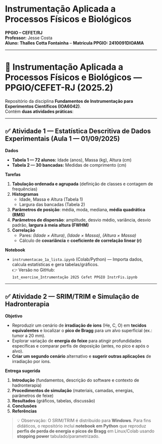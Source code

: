 # Instrumentação Aplicada a Processos Físicos e Biológicos  
**PPGIO – CEFET/RJ**  
**Professor:** Jesse Costa  
**Aluno:** **Thalles Cotta Fontainha** – **Matrícula PPGIO: 2410091DIOAMA**  

---

# 🧪 Instrumentação Aplicada a Processos Físicos e Biológicos — PPGIO/CEFET-RJ (2025.2)

Repositório da disciplina **Fundamentos de Instrumentação para Experimentos Científicos (IOA6042)**.  
Contém **duas atividades práticas**:

---

## ✅ Atividade 1 — Estatística Descritiva de Dados Experimentais (Aula 1 — 01/09/2025)

**Dados**  
- **Tabela 1 — 72 alunos:** Idade (anos), Massa (kg), Altura (cm)  
- **Tabela 2 — 30 bancadas:** Medidas de comprimento (cm)

**Tarefas**
1. **Tabulação ordenada e agrupada** (definição de classes e contagem de frequências)  
2. **Histogramas**  
   - Idade, Massa e Altura (Tabela 1)  
   - Largura das bancadas (Tabela 2)
3. **Parâmetros de posição**: média, moda, mediana, **média quadrática (RMS)**  
4. **Parâmetros de dispersão**: amplitude, desvio médio, variância, desvio padrão, **largura à meia altura (FWHM)**  
5. **Correlação**  
   - Pares: *(Idade × Altura)*, *(Idade × Massa)*, *(Altura × Massa)*  
   - Cálculo de **covariância** e **coeficiente de correlação linear (r)**

**Notebook**  
- `instrumentacao_1a_lista.ipynb` (Colab/Python) — Importa dados, calcula estatísticas e gera tabelas/gráficos.  
  👉 Versão no GitHub:  
  `1st_exercise_Intrumentação 2025 Cefet PPGIO InstrFis.ipynb`

---

## ✅ Atividade 2 — SRIM/TRIM e Simulação de Hadronterapia

**Objetivo**  
- Reproduzir um cenário de **irradiação de íons** (He, C, O) em **tecidos equivalentes** e localizar o **pico de Bragg** para um alvo superficial (ex.: tumor a 20 mm).  
- Explorar variação de **energia do feixe** para atingir profundidades específicas e comparar perfis de deposição (antes, no pico e após o alvo).  
- **Criar um segundo cenário** alternativo e **sugerir outras aplicações** de irradiação por íons.

**Entrega sugerida**  
1. **Introdução** (fundamentos, descrição do software e contexto de hadronterapia)  
2. **Procedimentos de simulação** (materiais, camadas, energias, parâmetros de feixe)  
3. **Resultados** (gráficos, tabelas, discussão)  
4. **Conclusões**  
5. **Referências**

> 💡 Observação: O SRIM/TRIM é distribuído para **Windows**. Para fins didáticos, o repositório inclui **notebook em Python** que reproduz **perfis de perda de energia e picos de Bragg** em Linux/Colab usando **stopping power** tabulado/parametrizado.
